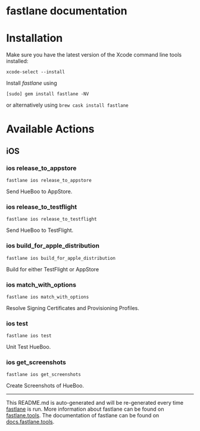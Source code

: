 fastlane documentation
================
# Installation

Make sure you have the latest version of the Xcode command line tools installed:

```
xcode-select --install
```

Install _fastlane_ using
```
[sudo] gem install fastlane -NV
```
or alternatively using `brew cask install fastlane`

# Available Actions
## iOS
### ios release_to_appstore
```
fastlane ios release_to_appstore
```
Send HueBoo to AppStore.
### ios release_to_testflight
```
fastlane ios release_to_testflight
```
Send HueBoo to TestFlight.
### ios build_for_apple_distribution
```
fastlane ios build_for_apple_distribution
```
Build for either TestFlight or AppStore
### ios match_with_options
```
fastlane ios match_with_options
```
Resolve Signing Certificates and Provisioning Profiles.
### ios test
```
fastlane ios test
```
Unit Test HueBoo.
### ios get_screenshots
```
fastlane ios get_screenshots
```
Create Screenshots of HueBoo.

----

This README.md is auto-generated and will be re-generated every time [fastlane](https://fastlane.tools) is run.
More information about fastlane can be found on [fastlane.tools](https://fastlane.tools).
The documentation of fastlane can be found on [docs.fastlane.tools](https://docs.fastlane.tools).
